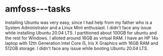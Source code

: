 # amfoss---tasks

Installing Ubuntu was very easy, since I had help from my father who is a System Administrator and a Linux Mint enthusiast. 
I didn't face any issue while installing Ubuntu 20.04 LTS. I partitioned about 100GB for ubuntu and the rest for Windows.
I alloted around 16GB as virtual RAM. I have an HP 14s laptop with 12th Generation Intel Core i5, Iris X Graphics with 16GB RAM and 512GB storage. I didn't face any issue while booting Ubuntu 20.04 LTS.

